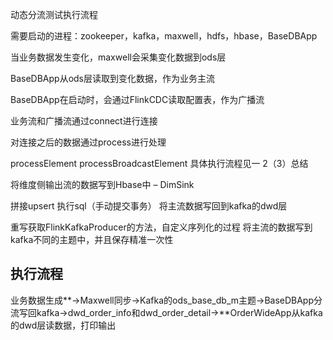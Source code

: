 动态分流测试执行流程

需要启动的进程：zookeeper，kafka，maxwell，hdfs，hbase，BaseDBApp

当业务数据发生变化，maxwell会采集变化数据到ods层

BaseDBApp从ods层读取到变化数据，作为业务主流

BaseDBApp在启动时，会通过FlinkCDC读取配置表，作为广播流

业务流和广播流通过connect进行连接

对连接之后的数据通过process进行处理

processElement
processBroadcastElement
具体执行流程见一 2（3）总结

将维度侧输出流的数据写到Hbase中 – DimSink

拼接upsert
执行sql（手动提交事务）
将主流数据写回到kafka的dwd层

重写获取FlinkKafkaProducer的方法，自定义序列化的过程
将主流的数据写到kafka不同的主题中，并且保存精准一次性


## 执行流程
业务数据生成**->Maxwell同步->Kafka的ods_base_db_m主题->BaseDBApp分流写回kafka->dwd_order_info和dwd_order_detail->**OrderWideApp从kafka的dwd层读数据，打印输出

